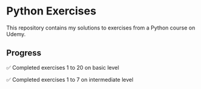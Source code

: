 # Python Exercises

This repository contains my solutions to exercises from a Python course on Udemy.

## Progress

✅ Completed exercises 1 to 20 on basic level

✅ Completed exercises 1 to 7 on intermediate level
